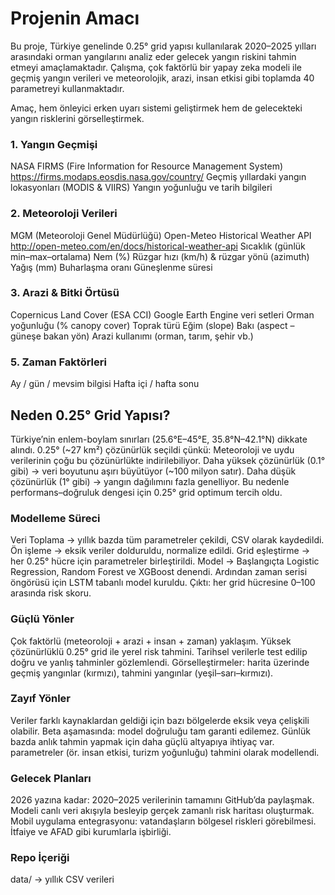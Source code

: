 # Projenin Amacı #

Bu proje, Türkiye genelinde 0.25° grid yapısı kullanılarak 2020–2025 yılları arasındaki orman yangılarını analiz eder gelecek yangın riskini tahmin etmeyi amaçlamaktadır.
Çalışma, çok faktörlü bir yapay zeka modeli ile geçmiş yangın verileri ve meteorolojik, arazi, insan etkisi gibi toplamda 40 parametreyi kullanmaktadır.

Amaç, hem önleyici erken uyarı sistemi geliştirmek hem de gelecekteki yangın risklerini görselleştirmek.


### 1. Yangın Geçmişi
NASA FIRMS (Fire Information for Resource Management System)
https://firms.modaps.eosdis.nasa.gov/country/
Geçmiş yıllardaki yangın lokasyonları (MODIS & VIIRS)
Yangın yoğunluğu ve tarih bilgileri

### 2. Meteoroloji Verileri
MGM (Meteoroloji Genel Müdürlüğü)
Open-Meteo Historical Weather API
http://open-meteo.com/en/docs/historical-weather-api
Sıcaklık (günlük min–max–ortalama)
Nem (%)
Rüzgar hızı (km/h) & rüzgar yönü (azimuth)
Yağış (mm)
Buharlaşma oranı
Güneşlenme süresi

### 3. Arazi & Bitki Örtüsü

Copernicus Land Cover (ESA CCI)
Google Earth Engine veri setleri
Orman yoğunluğu (% canopy cover)
Toprak türü
Eğim (slope)
Bakı (aspect – güneşe bakan yön)
Arazi kullanımı (orman, tarım, şehir vb.)

### 5. Zaman Faktörleri
Ay / gün / mevsim bilgisi
Hafta içi / hafta sonu

## Neden 0.25° Grid Yapısı?

Türkiye’nin enlem-boylam sınırları (25.6°E–45°E, 35.8°N–42.1°N) dikkate alındı.
0.25° (~27 km²) çözünürlük seçildi çünkü:
Meteoroloji ve uydu verilerinin çoğu bu çözünürlükte indirilebiliyor.
Daha yüksek çözünürlük (0.1° gibi) → veri boyutunu aşırı büyütüyor (~100 milyon satır).
Daha düşük çözünürlük (1° gibi) → yangın dağılımını fazla genelliyor.
Bu nedenle performans–doğruluk dengesi için 0.25° grid optimum tercih oldu.

### Modelleme Süreci

Veri Toplama → yıllık bazda tüm parametreler çekildi, CSV olarak kaydedildi.
Ön işleme → eksik veriler dolduruldu, normalize edildi.
Grid eşleştirme → her 0.25° hücre için parametreler birleştirildi.
Model →
Başlangıçta Logistic Regression, Random Forest ve XGBoost denendi.
Ardından zaman serisi öngörüsü için LSTM tabanlı model kuruldu.
Çıktı: her grid hücresine 0–100 arasında risk skoru.

### Güçlü Yönler

Çok faktörlü (meteoroloji + arazi + insan + zaman) yaklaşım.
Yüksek çözünürlüklü 0.25° grid ile yerel risk tahmini.
Tarihsel verilerle test edilip doğru ve yanlış tahminler gözlemlendi.
Görselleştirmeler: harita üzerinde geçmiş yangınlar (kırmızı), tahmini yangınlar (yeşil–sarı–kırmızı).

### Zayıf Yönler

Veriler farklı kaynaklardan geldiği için bazı bölgelerde eksik veya çelişkili olabilir.
Beta aşamasında: model doğruluğu tam garanti edilemez.
Günlük bazda anlık tahmin yapmak için daha güçlü altyapıya ihtiyaç var.
parametreler (ör. insan etkisi, turizm yoğunluğu) tahmini olarak modellendi.

### Gelecek Planları
2026 yazına kadar: 2020–2025 verilerinin tamamını GitHub’da paylaşmak.
Modeli canlı veri akışıyla besleyip gerçek zamanlı risk haritası oluşturmak.
Mobil uygulama entegrasyonu: vatandaşların bölgesel riskleri görebilmesi.
İtfaiye ve AFAD gibi kurumlarla işbirliği.

 
 ### Repo İçeriği

data/ → yıllık CSV verileri






